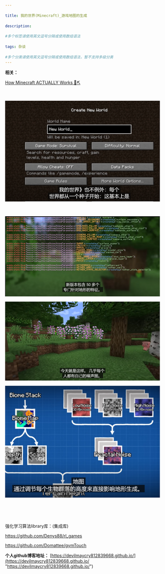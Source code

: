 ```yaml
---

title: 我的世界(Minecraft)_游戏地图的生成
 
description: 

#多个标签请使用英文逗号分隔或使用数组语法

tags: 杂谈

#多个分类请使用英文逗号分隔或使用数组语法，暂不支持多级分类
---
```


**相关：**

[How Minecraft ACTUALLY Works 💎⛏️](https://www.youtube.com/watch?v=YyVAaJqYAfE)



<br/>















![image-20241107120610193](./2024_11_6_3_我的世界_游戏地图的生成.assets/image-20241107120610193.png)











<br/>

![image-20241107111738523](./2024_11_6_3_我的世界_游戏地图的生成.assets/image-20241107111738523.png)

![image-20241107111720894](./2024_11_6_3_我的世界_游戏地图的生成.assets/image-20241107111720894.png)

![image-20241107110335422](./2024_11_6_3_我的世界_游戏地图的生成.assets/image-20241107110335422.png)

<br/>







<br/>

<br/>

强化学习算法library库：(集成库)

https://github.com/Denys88/rl_games



https://github.com/Domattee/gymTouch







**个人github博客地址：**
[https://devilmaycry812839668.github.io/](https://devilmaycry812839668.github.io/ "https://devilmaycry812839668.github.io/")